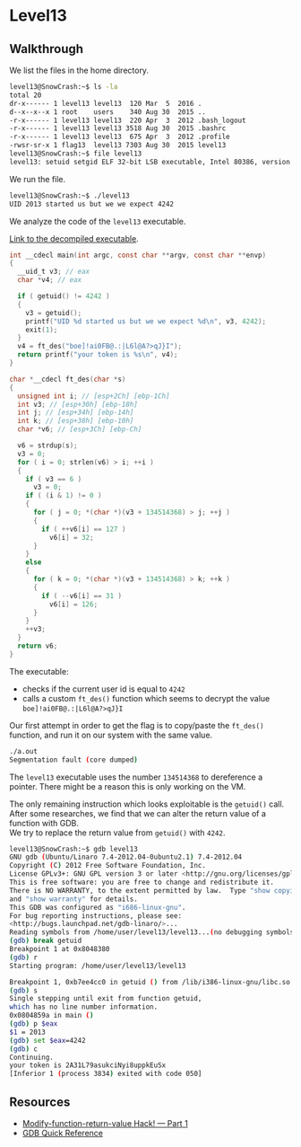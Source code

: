 # Level13

## Walkthrough

We list the files in the home directory.

```bash
level13@SnowCrash:~$ ls -la
total 20
dr-x------ 1 level13 level13  120 Mar  5  2016 .
d--x--x--x 1 root    users    340 Aug 30  2015 ..
-r-x------ 1 level13 level13  220 Apr  3  2012 .bash_logout
-r-x------ 1 level13 level13 3518 Aug 30  2015 .bashrc
-r-x------ 1 level13 level13  675 Apr  3  2012 .profile
-rwsr-sr-x 1 flag13  level13 7303 Aug 30  2015 level13
level13@SnowCrash:~$ file level13 
level13: setuid setgid ELF 32-bit LSB executable, Intel 80386, version 1 (SYSV), dynamically linked (uses shared libs), for GNU/Linux 2.6.24, BuildID[sha1]=0xde91cfbf70ca6632d7e4122f8210985dea778605, not stripped
```

We run the file.

```bash
level13@SnowCrash:~$ ./level13 
UID 2013 started us but we we expect 4242
```

We analyze the code of the `level13` executable.

[Link to the decompiled executable](https://dogbolt.org/?id=71a282f9-4824-48f8-a43a-b5f99d97184a).

```c
int __cdecl main(int argc, const char **argv, const char **envp)
{
  __uid_t v3; // eax
  char *v4; // eax

  if ( getuid() != 4242 )
  {
    v3 = getuid();
    printf("UID %d started us but we we expect %d\n", v3, 4242);
    exit(1);
  }
  v4 = ft_des("boe]!ai0FB@.:|L6l@A?>qJ}I");
  return printf("your token is %s\n", v4);
}
```

```c
char *__cdecl ft_des(char *s)
{
  unsigned int i; // [esp+2Ch] [ebp-1Ch]
  int v3; // [esp+30h] [ebp-18h]
  int j; // [esp+34h] [ebp-14h]
  int k; // [esp+38h] [ebp-10h]
  char *v6; // [esp+3Ch] [ebp-Ch]

  v6 = strdup(s);
  v3 = 0;
  for ( i = 0; strlen(v6) > i; ++i )
  {
    if ( v3 == 6 )
      v3 = 0;
    if ( (i & 1) != 0 )
    {
      for ( j = 0; *(char *)(v3 + 134514368) > j; ++j )
      {
        if ( ++v6[i] == 127 )
          v6[i] = 32;
      }
    }
    else
    {
      for ( k = 0; *(char *)(v3 + 134514368) > k; ++k )
      {
        if ( --v6[i] == 31 )
          v6[i] = 126;
      }
    }
    ++v3;
  }
  return v6;
}
```

The executable:
- checks if the current user id is equal to `4242`
- calls a custom `ft_des()` function which seems to decrypt the value `boe]!ai0FB@.:|L6l@A?>qJ}I`

Our first attempt in order to get the flag is to copy/paste the `ft_des()` function, and run it on our system with the same value.

```bash
./a.out 
Segmentation fault (core dumped)
```

The `level13` executable uses the number `134514368` to dereference a pointer. There might be a reason this is only working on the VM.

The only remaining instruction which looks exploitable is the `getuid()` call. After some researches, we find that we can alter the return value of a function with GDB.  
We try to replace the return value from `getuid()` with `4242`.

```bash
level13@SnowCrash:~$ gdb level13 
GNU gdb (Ubuntu/Linaro 7.4-2012.04-0ubuntu2.1) 7.4-2012.04
Copyright (C) 2012 Free Software Foundation, Inc.
License GPLv3+: GNU GPL version 3 or later <http://gnu.org/licenses/gpl.html>
This is free software: you are free to change and redistribute it.
There is NO WARRANTY, to the extent permitted by law.  Type "show copying"
and "show warranty" for details.
This GDB was configured as "i686-linux-gnu".
For bug reporting instructions, please see:
<http://bugs.launchpad.net/gdb-linaro/>...
Reading symbols from /home/user/level13/level13...(no debugging symbols found)...done.
(gdb) break getuid
Breakpoint 1 at 0x8048380
(gdb) r
Starting program: /home/user/level13/level13 

Breakpoint 1, 0xb7ee4cc0 in getuid () from /lib/i386-linux-gnu/libc.so.6
(gdb) s
Single stepping until exit from function getuid,
which has no line number information.
0x0804859a in main ()
(gdb) p $eax
$1 = 2013
(gdb) set $eax=4242
(gdb) c
Continuing.
your token is 2A31L79asukciNyi8uppkEuSx
[Inferior 1 (process 3834) exited with code 050]
```

## Resources

- [Modify-function-return-value Hack! — Part 1](https://www.opensourceforu.com/2011/08/modify-function-return-value-hack-part-1/)
- [GDB Quick Reference](https://users.ece.utexas.edu/~adnan/gdb-refcard.pdf)
